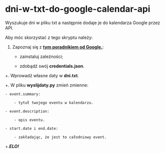 # dni-w-txt-do-google-calendar-api

Wyszukuje dni w pliku txt a następnie dodaje je do kalendarza Google przez API.

Aby móc skorzystać z tego skryptu należy:

1. Zapoznaj się z [**tym poradnikiem od Google.**](https://developers.google.com/calendar/quickstart/python):

   - zainstaluj zależności;

   - zdobądź swój **credentials.json**.

+. Wprowadź własne daty w **dni.txt**.

+. W pliku **wyslijdaty.py** zmień zmienne:

    - event.summary:

        - tytuł twojego eventu w kalendarzu.

    - event.description:

        - opis eventu.

    - start.date i end.date:

        - zakładając, że jest to całodniowy event.

+.**_ELO!_**
